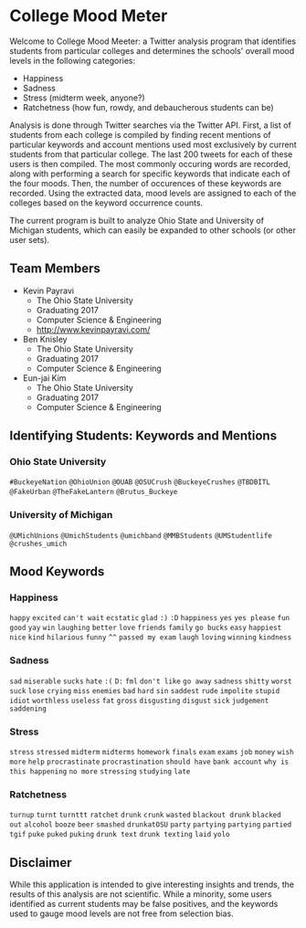 College Mood Meter
===============

Welcome to College Mood Meeter: a Twitter analysis program that identifies students from particular colleges and determines the schools' overall mood levels in the following categories:

- Happiness
- Sadness
- Stress (midterm week, anyone?)
- Ratchetness (how fun, rowdy, and debaucherous students can be)

Analysis is done through Twitter searches via the Twitter API. First, a list of students from each college is compiled by finding recent mentions of particular keywords and account mentions used most exclusively by current students from that particular college. The last 200 tweets for each of these users is then compiled. The most commonly occuring words are recorded, along with performing a search for specific keywords that indicate each of the four moods. Then, the number of occurences of these keywords are recorded. Using the extracted data, mood levels are assigned to each of the colleges based on the keyword occurrence counts.

The current program is built to analyze Ohio State and University of Michigan students, which can easily be expanded to other schools (or other user sets).

## Team Members
- Kevin Payravi
    + The Ohio State University
    + Graduating 2017
    + Computer Science & Engineering
    + http://www.kevinpayravi.com/
- Ben Knisley
    + The Ohio State University
    + Graduating 2017
    + Computer Science & Engineering
- Eun-jai Kim
    + The Ohio State University
    + Graduating 2017
    + Computer Science & Engineering

## Identifying Students: Keywords and Mentions
### Ohio State University
`#BuckeyeNation` `@OhioUnion` `@OUAB` `@OSUCrush` `@BuckeyeCrushes` `@TBDBITL` `@FakeUrban` `@TheFakeLantern` `@Brutus_Buckeye`

### University of Michigan
`@UMichUnions` `@UmichStudents` `@umichband` `@MMBStudents` `@UMStudentlife` `@crushes_umich`

## Mood Keywords
### Happiness
`happy` `excited` `can't wait` `ecstatic` `glad` `:)` `:D` `happiness` `yes` `yes please` `fun` `good` `yay` `win` `laughing` `better` `love` `friends` `family` `go bucks` `easy` `happiest` `nice` `kind` `hilarious` `funny` `^^` `passed my exam` `laugh` `loving` `winning` `kindness` 
### Sadness
`sad` `miserable` `sucks` `hate` `:(` `D:` `fml` `don't like` `go away` `sadness` `shitty` `worst` `suck` `lose` `crying` `miss` `enemies` `bad` `hard` `sin` `saddest` `rude` `impolite` `stupid` `idiot` `worthless` `useless` `fat` `gross` `disgusting` `disgust` `sick` `judgement` `saddening` 
### Stress
`stress` `stressed` `midterm` `midterms` `homework` `finals` `exam` `exams` `job` `money` `wish` `more` `help` `procrastinate` `procrastination` `should have` `bank account` `why is this happening` `no more` `stressing` `studying` `late` 
### Ratchetness
`turnup` `turnt` `turnttt` `ratchet` `drunk` `crunk` `wasted` `blackout drunk` `blacked out` `alcohol` `booze` `beer` `smashed` `drunkatOSU` `party` `partying` `partying` `partied` `tgif` `puke` `puked` `puking` `drunk text` `drunk texting` `laid` `yolo`

## Disclaimer
While this application is intended to give interesting insights and trends, the results of this analysis are not scientific. While a minority, some users identified as current students may be false positives, and the keywords used to gauge mood levels are not free from selection bias.
